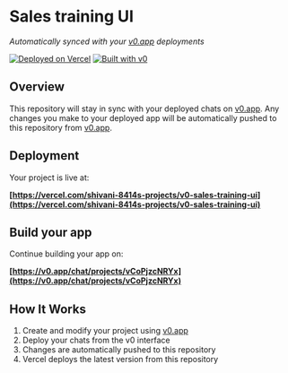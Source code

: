 # Sales training UI

*Automatically synced with your [v0.app](https://v0.app) deployments*

[![Deployed on Vercel](https://img.shields.io/badge/Deployed%20on-Vercel-black?style=for-the-badge&logo=vercel)](https://vercel.com/shivani-8414s-projects/v0-sales-training-ui)
[![Built with v0](https://img.shields.io/badge/Built%20with-v0.app-black?style=for-the-badge)](https://v0.app/chat/projects/vCoPjzcNRYx)

## Overview

This repository will stay in sync with your deployed chats on [v0.app](https://v0.app).
Any changes you make to your deployed app will be automatically pushed to this repository from [v0.app](https://v0.app).

## Deployment

Your project is live at:

**[https://vercel.com/shivani-8414s-projects/v0-sales-training-ui](https://vercel.com/shivani-8414s-projects/v0-sales-training-ui)**

## Build your app

Continue building your app on:

**[https://v0.app/chat/projects/vCoPjzcNRYx](https://v0.app/chat/projects/vCoPjzcNRYx)**

## How It Works

1. Create and modify your project using [v0.app](https://v0.app)
2. Deploy your chats from the v0 interface
3. Changes are automatically pushed to this repository
4. Vercel deploys the latest version from this repository